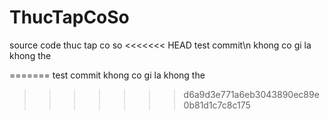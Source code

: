 # ThucTapCoSo
source code thuc tap co so
<<<<<<< HEAD
test commit\n
khong co gi la khong the

=======
test commit
khong co gi la khong the
>>>>>>> d6a9d3e771a6eb3043890ec89e0b81d1c7c8c175
